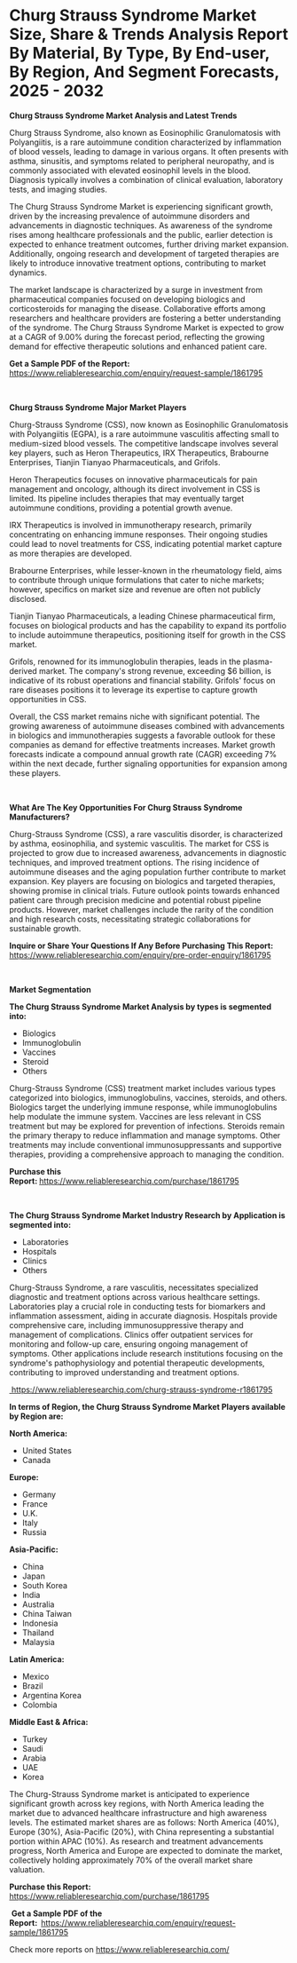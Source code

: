 <p><h1>Churg Strauss Syndrome Market Size, Share & Trends Analysis Report By Material, By Type, By End-user, By Region, And Segment Forecasts, 2025 - 2032</h1></p><p><strong>Churg Strauss Syndrome Market Analysis and Latest Trends</strong></p>
<p><p>Churg Strauss Syndrome, also known as Eosinophilic Granulomatosis with Polyangiitis, is a rare autoimmune condition characterized by inflammation of blood vessels, leading to damage in various organs. It often presents with asthma, sinusitis, and symptoms related to peripheral neuropathy, and is commonly associated with elevated eosinophil levels in the blood. Diagnosis typically involves a combination of clinical evaluation, laboratory tests, and imaging studies.</p><p>The Churg Strauss Syndrome Market is experiencing significant growth, driven by the increasing prevalence of autoimmune disorders and advancements in diagnostic techniques. As awareness of the syndrome rises among healthcare professionals and the public, earlier detection is expected to enhance treatment outcomes, further driving market expansion. Additionally, ongoing research and development of targeted therapies are likely to introduce innovative treatment options, contributing to market dynamics.</p><p>The market landscape is characterized by a surge in investment from pharmaceutical companies focused on developing biologics and corticosteroids for managing the disease. Collaborative efforts among researchers and healthcare providers are fostering a better understanding of the syndrome. The Churg Strauss Syndrome Market is expected to grow at a CAGR of 9.00% during the forecast period, reflecting the growing demand for effective therapeutic solutions and enhanced patient care.</p></p>
<p><strong>Get a Sample PDF of the Report:&nbsp;</strong> <a href="https://www.reliableresearchiq.com/enquiry/request-sample/1861795?utm_campaign=2455&utm_medium=2&utm_source=Github&utm_content=ia&utm_term=03032025&utm_id=churg-strauss-syndrome">https://www.reliableresearchiq.com/enquiry/request-sample/1861795</a></p>
<p>&nbsp;</p>
<p><strong>Churg Strauss Syndrome Major Market Players</strong></p>
<p><p>Churg-Strauss Syndrome (CSS), now known as Eosinophilic Granulomatosis with Polyangiitis (EGPA), is a rare autoimmune vasculitis affecting small to medium-sized blood vessels. The competitive landscape involves several key players, such as Heron Therapeutics, IRX Therapeutics, Brabourne Enterprises, Tianjin Tianyao Pharmaceuticals, and Grifols.</p><p>Heron Therapeutics focuses on innovative pharmaceuticals for pain management and oncology, although its direct involvement in CSS is limited. Its pipeline includes therapies that may eventually target autoimmune conditions, providing a potential growth avenue.</p><p>IRX Therapeutics is involved in immunotherapy research, primarily concentrating on enhancing immune responses. Their ongoing studies could lead to novel treatments for CSS, indicating potential market capture as more therapies are developed.</p><p>Brabourne Enterprises, while lesser-known in the rheumatology field, aims to contribute through unique formulations that cater to niche markets; however, specifics on market size and revenue are often not publicly disclosed. </p><p>Tianjin Tianyao Pharmaceuticals, a leading Chinese pharmaceutical firm, focuses on biological products and has the capability to expand its portfolio to include autoimmune therapeutics, positioning itself for growth in the CSS market.</p><p>Grifols, renowned for its immunoglobulin therapies, leads in the plasma-derived market. The company's strong revenue, exceeding $6 billion, is indicative of its robust operations and financial stability. Grifols' focus on rare diseases positions it to leverage its expertise to capture growth opportunities in CSS.</p><p>Overall, the CSS market remains niche with significant potential. The growing awareness of autoimmune diseases combined with advancements in biologics and immunotherapies suggests a favorable outlook for these companies as demand for effective treatments increases. Market growth forecasts indicate a compound annual growth rate (CAGR) exceeding 7% within the next decade, further signaling opportunities for expansion among these players.</p></p>
<p>&nbsp;</p>
<p><strong>What Are The Key Opportunities For Churg Strauss Syndrome Manufacturers?</strong></p>
<p><p>Churg-Strauss Syndrome (CSS), a rare vasculitis disorder, is characterized by asthma, eosinophilia, and systemic vasculitis. The market for CSS is projected to grow due to increased awareness, advancements in diagnostic techniques, and improved treatment options. The rising incidence of autoimmune diseases and the aging population further contribute to market expansion. Key players are focusing on biologics and targeted therapies, showing promise in clinical trials. Future outlook points towards enhanced patient care through precision medicine and potential robust pipeline products. However, market challenges include the rarity of the condition and high research costs, necessitating strategic collaborations for sustainable growth.</p></p>
<p><strong>Inquire or Share Your Questions If Any Before Purchasing This Report:</strong> <a href="https://www.reliableresearchiq.com/enquiry/pre-order-enquiry/1861795?utm_campaign=2455&utm_medium=2&utm_source=Github&utm_content=ia&utm_term=03032025&utm_id=churg-strauss-syndrome">https://www.reliableresearchiq.com/enquiry/pre-order-enquiry/1861795</a></p>
<p>&nbsp;</p>
<p><strong>Market Segmentation</strong></p>
<p><strong>The Churg Strauss Syndrome Market Analysis by types is segmented into:</strong></p>
<p><ul><li>Biologics</li><li>Immunoglobulin</li><li>Vaccines</li><li>Steroid</li><li>Others</li></ul></p>
<p><p>Churg-Strauss Syndrome (CSS) treatment market includes various types categorized into biologics, immunoglobulins, vaccines, steroids, and others. Biologics target the underlying immune response, while immunoglobulins help modulate the immune system. Vaccines are less relevant in CSS treatment but may be explored for prevention of infections. Steroids remain the primary therapy to reduce inflammation and manage symptoms. Other treatments may include conventional immunosuppressants and supportive therapies, providing a comprehensive approach to managing the condition.</p></p>
<p><strong>Purchase this Report:&nbsp;</strong><a href="https://www.reliableresearchiq.com/purchase/1861795?utm_campaign=2455&utm_medium=2&utm_source=Github&utm_content=ia&utm_term=03032025&utm_id=churg-strauss-syndrome">https://www.reliableresearchiq.com/purchase/1861795</a></p>
<p>&nbsp;</p>
<p><strong>The Churg Strauss Syndrome Market Industry Research by Application is segmented into:</strong></p>
<p><ul><li>Laboratories</li><li>Hospitals</li><li>Clinics</li><li>Others</li></ul></p>
<p><p>Churg-Strauss Syndrome, a rare vasculitis, necessitates specialized diagnostic and treatment options across various healthcare settings. Laboratories play a crucial role in conducting tests for biomarkers and inflammation assessment, aiding in accurate diagnosis. Hospitals provide comprehensive care, including immunosuppressive therapy and management of complications. Clinics offer outpatient services for monitoring and follow-up care, ensuring ongoing management of symptoms. Other applications include research institutions focusing on the syndrome's pathophysiology and potential therapeutic developments, contributing to improved understanding and treatment options.</p></p>
<p><a href="https://www.reliableresearchiq.com/churg-strauss-syndrome-r1861795?utm_campaign=2455&utm_medium=2&utm_source=Github&utm_content=ia&utm_term=03032025&utm_id=churg-strauss-syndrome">&nbsp;https://www.reliableresearchiq.com/churg-strauss-syndrome-r1861795</a></p>
<p><strong>In terms of Region, the Churg Strauss Syndrome Market Players available by Region are:</strong></p>
<p>
    <p> <strong> North America: </strong>
        <ul>
            <li>United States</li>
            <li>Canada</li>
        </ul>
        </p> 
    <p> <strong> Europe: </strong>
        <ul>
            <li>Germany</li>
            <li>France</li>
            <li>U.K.</li>
            <li>Italy</li>
            <li>Russia</li>
        </ul>
        </p> 
    <p> <strong> Asia-Pacific: </strong>
        <ul>
            <li>China</li>
            <li>Japan</li>
            <li>South Korea</li>
            <li>India</li>
            <li>Australia</li>
            <li>China Taiwan</li>
            <li>Indonesia</li>
            <li>Thailand</li>
            <li>Malaysia</li>
        </ul>
        </p> 
    <p> <strong> Latin America: </strong>
        <ul>
            <li>Mexico</li>
            <li>Brazil</li>
            <li>Argentina Korea</li>
            <li>Colombia</li>
        </ul>
        </p> 
    <p> <strong> Middle East & Africa: </strong>
        <ul>
            <li>Turkey</li>
            <li>Saudi</li>
            <li>Arabia</li>
            <li>UAE</li>
            <li>Korea</li>
        </ul>
    </p>
    </p>
<p><p>The Churg-Strauss Syndrome market is anticipated to experience significant growth across key regions, with North America leading the market due to advanced healthcare infrastructure and high awareness levels. The estimated market shares are as follows: North America (40%), Europe (30%), Asia-Pacific (20%), with China representing a substantial portion within APAC (10%). As research and treatment advancements progress, North America and Europe are expected to dominate the market, collectively holding approximately 70% of the overall market share valuation.</p></p>
<p><strong>Purchase this Report: </strong><a href="https://www.reliableresearchiq.com/purchase/1861795?utm_campaign=2455&utm_medium=2&utm_source=Github&utm_content=ia&utm_term=03032025&utm_id=churg-strauss-syndrome">https://www.reliableresearchiq.com/purchase/1861795</a></p>
<p>&nbsp;<strong>Get a Sample PDF of the Report:&nbsp;&nbsp;</strong><a href="https://www.reliableresearchiq.com/enquiry/request-sample/1861795?utm_campaign=2455&utm_medium=2&utm_source=Github&utm_content=ia&utm_term=03032025&utm_id=churg-strauss-syndrome">https://www.reliableresearchiq.com/enquiry/request-sample/1861795</a></p>
<p><strong></strong></p>
<p>Check more reports on <a href="https://www.reliableresearchiq.com/?utm_campaign=2455&utm_medium=2&utm_source=Github&utm_content=ia&utm_term=03032025&utm_id=churg-strauss-syndrome">https://www.reliableresearchiq.com/</a></p>